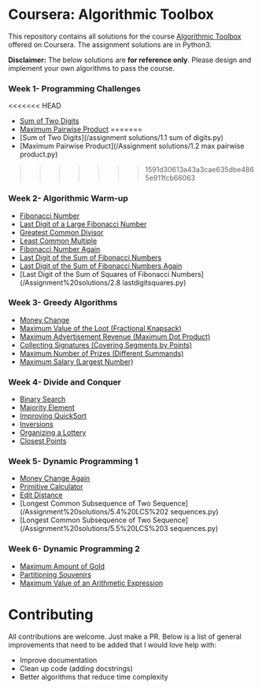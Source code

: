 # Coursera: Algorithmic Toolbox

This repository contains all solutions for the course [Algorithmic Toolbox](https://www.coursera.org/learn/algorithmic-toolbox) offered on Coursera. The assignment solutions are in Python3.

**Disclaimer:** The below solutions are **for reference only**. Please design and implement your own algorithms to pass the course.

### Week 1- Programming Challenges

<<<<<<< HEAD
- [Sum of Two Digits](/Assignment%20solutions/1.1%20sum%20of%20digits.py)
- [Maximum Pairwise Product](/Assignment%20solutions/1.2%20max%20pairwise%20product.py)
=======
- [Sum of Two Digits](/assignment solutions/1.1 sum of digits.py)
- [Maximum Pairwise Product](/Assignment solutions/1.2 max pairwise product.py)
>>>>>>> 1591d30613a43a3cae635dbe4865e911fcb66063

### Week 2- Algorithmic Warm-up

- [Fibonacci Number](/Assignment%20solutions/2.1%20fibonacci.py)
- [Last Digit of a Large Fibonacci Number](/Assignment%20solutions/2.2%20lastfibodigit.py)
- [Greatest Common Divisor](/Assignment%20solutions/2.3%20gcd.py)
- [Least Common Multiple](/Assignment%20solutions/2.4%20lcm.py)
- [Fibonacci Number Again](/Assignment%20solutions/2.5%20pisano.py)
- [Last Digit of the Sum of Fibonacci Numbers](/Assignment%20solutions/2.6%20lastdigitsum.py)
- [Last Digit of the Sum of Fibonacci Numbers Again](/Assignment%20solutions/2.7%20partialsum.py)
- [Last Digit of the Sum of Squares of Fibonacci Numbers](/Assignment%20solutions/2.8 lastdigitsquares.py)

### Week 3- Greedy Algorithms

- [Money Change](/Assignment%20solutions/3.1%20moneychange.py)
- [Maximum Value of the Loot (Fractional Knapsack)](/Assignment%20solutions/3.2%20maxloot.py)
- [Maximum Advertisement Revenue (Maximum Dot Product)](/Assignment%20solutions/3.3%20maxadrevenue.py)
- [Collecting Signatures (Covering Segments by Points)](/Assignment%20solutions/3.4%20signatures.py)
- [Maximum Number of Prizes (Different Summands)](/Assignment%20solutions/3.5%20maxprizes.py)
- [Maximum Salary (Largest Number)](/Assignment%20solutions/3.6%20maxsalary.py)

### Week 4- Divide and Conquer

- [Binary Search](/Assignment%20solutions/4.1%20binary.py)
- [Majority Element](/Assignment%20solutions/4.2%20majority.py)
- [Improving QuickSort](/Assignment%20solutions/4.3%20quicksort3.py)
- [Inversions](/Assignment%20solutions/4.4%20inversions.py)
- [Organizing a Lottery](/Assignment%20solutions/4.5%20lottery.py)
- [Closest Points](/Assignment%20solutions/4.6%20closest%20points.py)

### Week 5- Dynamic Programming 1

- [Money Change Again](/Assignment%20solutions/5.1%20money%20change.py)
- [Primitive Calculator](/Assignment%20solutions/5.2%20primitive%20calculator.py)
- [Edit Distance](/Assignment%20solutions/5.3%20edit%20distance.py)
- [Longest Common Subsequence of Two Sequence](/Assignment%20solutions/5.4%20LCS%202 sequences.py)
- [Longest Common Subsequence of Two Sequence](/Assignment%20solutions/5.5%20LCS%203 sequences.py)

### Week 6- Dynamic Programming 2

- [Maximum Amount of Gold](/Assignment%20solutions/6.1%20max%20gold.py)
- [Partitioning Souvenirs](/Assignment%20solutions/6.2%20partition%20souvenirs.py)
- [Maximum Value of an Arithmetic Expression](/Assignment%20solutions/6.3%20arithmetic%20expression.py)


# Contributing

All contributions are welcome. Just make a PR. Below is a list of general improvements that need to be added that I would love help with:
- Improve documentation
- Clean up code (adding docstrings)
- Better algorithms that reduce time complexity



